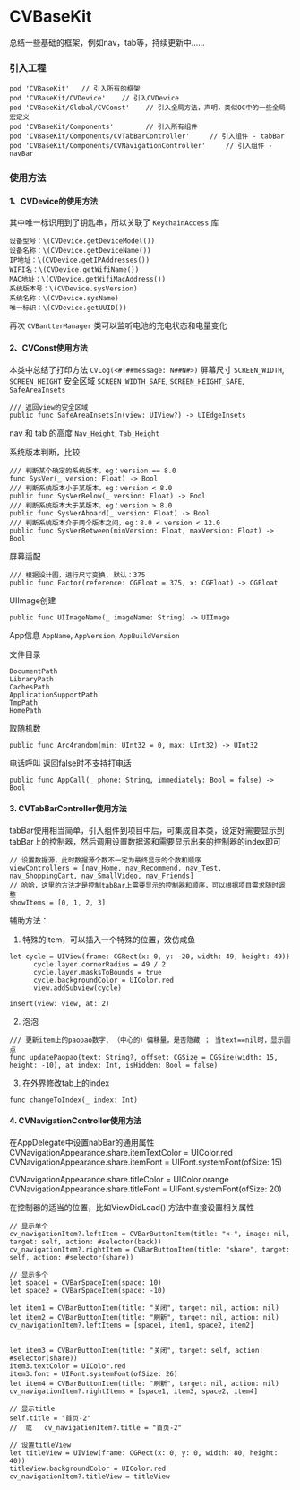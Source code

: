 # CVBaseKit

总结一些基础的框架，例如nav，tab等，持续更新中......

### 引入工程
```
pod 'CVBaseKit'   // 引入所有的框架
pod 'CVBaseKit/CVDevice'    // 引入CVDevice
pod 'CVBaseKit/Global/CVConst'    // 引入全局方法，声明，类似OC中的一些全局宏定义
pod 'CVBaseKit/Components'        // 引入所有组件
pod 'CVBaseKit/Components/CVTabBarController'     // 引入组件 - tabBar
pod 'CVBaseKit/Components/CVNavigationController'     // 引入组件 - navBar
```
### 使用方法
#### 1、CVDevice的使用方法
  其中唯一标识用到了钥匙串，所以关联了 `KeychainAccess` 库
  ```
  设备型号：\(CVDevice.getDeviceModel())
  设备名称：\(CVDevice.getDeviceName())
  IP地址：\(CVDevice.getIPAddresses())
  WIFI名：\(CVDevice.getWifiName())
  MAC地址：\(CVDevice.getWifiMacAddress())
  系统版本号：\(CVDevice.sysVersion)
  系统名称：\(CVDevice.sysName)
  唯一标识：\(CVDevice.getUUID())
  ```
  再次 `CVBantterManager` 类可以监听电池的充电状态和电量变化

#### 2、CVConst使用方法
  本类中总结了打印方法 `CVLog(<#T##message: N##N#>)`
  屏幕尺寸 `SCREEN_WIDTH`, `SCREEN_HEIGHT`
  安全区域  `SCREEN_WIDTH_SAFE`, `SCREEN_HEIGHT_SAFE`, `SafeAreaInsets`
  ```
  /// 返回view的安全区域
  public func SafeAreaInsetsIn(view: UIView?) -> UIEdgeInsets
  ```
  nav 和 tab 的高度 `Nav_Height`, `Tab_Height`
  
  系统版本判断，比较
  ```
  /// 判断某个确定的系统版本，eg：version == 8.0
  func SysVer(_ version: Float) -> Bool
  /// 判断系统版本小于某版本，eg：version < 8.0
  public func SysVerBelow(_ version: Float) -> Bool
  /// 判断系统版本大于某版本，eg：version > 8.0
  public func SysVerAboard(_ version: Float) -> Bool
  /// 判断系统版本介于两个版本之间，eg：8.0 < version < 12.0
  public func SysVerBetween(minVersion: Float, maxVersion: Float) -> Bool
  ```
  
  屏幕适配
  ```
  /// 根据设计图，进行尺寸变换, 默认：375
  public func Factor(reference: CGFloat = 375, x: CGFloat) -> CGFloat 
  ```
  
  UIImage创建
  ```
  public func UIImageName(_ imageName: String) -> UIImage
  ```
  
  App信息 `AppName`, `AppVersion`, `AppBuildVersion`
  
  文件目录
  ```
  DocumentPath
  LibraryPath
  CachesPath
  ApplicationSupportPath
  TmpPath
  HomePath
  ```
  取随机数
  ```
  public func Arc4random(min: UInt32 = 0, max: UInt32) -> UInt32
  ```
  电话呼叫 返回false时不支持打电话
  ```
  public func AppCall(_ phone: String, immediately: Bool = false) -> Bool
  ```

#### 3. CVTabBarController使用方法
  
  tabBar使用相当简单，引入组件到项目中后，可集成自本类，设定好需要显示到tabBar上的控制器，然后调用设置数据源和需要显示出来的控制器的index即可
  ```
  // 设置数据源，此时数据源个数不一定为最终显示的个数和顺序
  viewControllers = [nav_Home, nav_Recommend, nav_Test, nav_ShoppingCart, nav_SmallVideo, nav_Friends]
  // 哈哈，这里的方法才是控制tabBar上需要显示的控制器和顺序，可以根据项目需求随时调整
  showItems = [0, 1, 2, 3]
  ```
  辅助方法：
  1. 特殊的item，可以插入一个特殊的位置，效仿咸鱼
  ```
  let cycle = UIView(frame: CGRect(x: 0, y: -20, width: 49, height: 49))
        cycle.layer.cornerRadius = 49 / 2
        cycle.layer.masksToBounds = true
        cycle.backgroundColor = UIColor.red
        view.addSubview(cycle)
        
  insert(view: view, at: 2)
  ```
  2. 泡泡
  ```
  /// 更新item上的paopao数字, （中心的）偏移量，是否隐藏 ； 当text==nil时，显示圆点
  func updatePaopao(text: String?, offset: CGSize = CGSize(width: 15, height: -10), at index: Int, isHidden: Bool = false)
  ```
  3. 在外界修改tab上的index
  ```
  func changeToIndex(_ index: Int)
  ```
  
#### 4. CVNavigationController使用方法
  在AppDelegate中设置nabBar的通用属性
  CVNavigationAppearance.share.itemTextColor = UIColor.red
  CVNavigationAppearance.share.itemFont = UIFont.systemFont(ofSize: 15)

  CVNavigationAppearance.share.titleColor = UIColor.orange
  CVNavigationAppearance.share.titleFont = UIFont.systemFont(ofSize: 20)
  
  在控制器的适当的位置，比如ViewDidLoad() 方法中直接设置相关属性
  ```
  // 显示单个
  cv_navigationItem?.leftItem = CVBarButtonItem(title: "<-", image: nil, target: self, action: #selector(back))
  cv_navigationItem?.rightItem = CVBarButtonItem(title: "share", target: self, action: #selector(share))
  ```
  ```
  // 显示多个
  let space1 = CVBarSpaceItem(space: 10)
  let space2 = CVBarSpaceItem(space: -10)

  let item1 = CVBarButtonItem(title: "关闭", target: nil, action: nil)
  let item2 = CVBarButtonItem(title: "刷新", target: nil, action: nil)
  cv_navigationItem?.leftItems = [space1, item1, space2, item2]
        
        
  let item3 = CVBarButtonItem(title: "关闭", target: self, action: #selector(share))
  item3.textColor = UIColor.red
  item3.font = UIFont.systemFont(ofSize: 26)
  let item4 = CVBarButtonItem(title: "刷新", target: nil, action: nil)
  cv_navigationItem?.rightItems = [space1, item3, space2, item4]
  ```
  ```
  // 显示title
  self.title = "首页-2"
  //  或   cv_navigationItem?.title = "首页-2"
  ```
  ```
  // 设置titleView
  let titleView = UIView(frame: CGRect(x: 0, y: 0, width: 80, height: 40))
  titleView.backgroundColor = UIColor.red
  cv_navigationItem?.titleView = titleView
  ```
  
  
  
  
  
  
  
  
  
  
  
  
  
  
  
  
  
  
  
  
  
  
  
  
  
  
  
  
  
  
  
